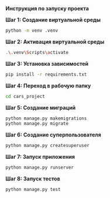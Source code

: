 **Инструкция по запуску проекта**

**Шаг 1: Создание виртуальной среды**

```bash
python -m venv .venv
```

**Шаг 2: Активация виртуальной среды**

```bash
.\.venv\Scripts\activate
```

**Шаг 3: Установка зависимостей**

```bash
pip install -r requirements.txt
```

**Шаг 4: Переход в рабочую папку**

```bash
cd cars_project
```

**Шаг 5: Создание миграций**

```bash
python manage.py makemigrations
python manage.py migrate
```

**Шаг 6: Создание суперпользователя**

```bash
python manage.py createsuperuser
```

**Шаг 7: Запуск приложения**

```bash
python manage.py runserver
```

**Шаг 8: Запуск тестов**

```bash
python manage.py test
```